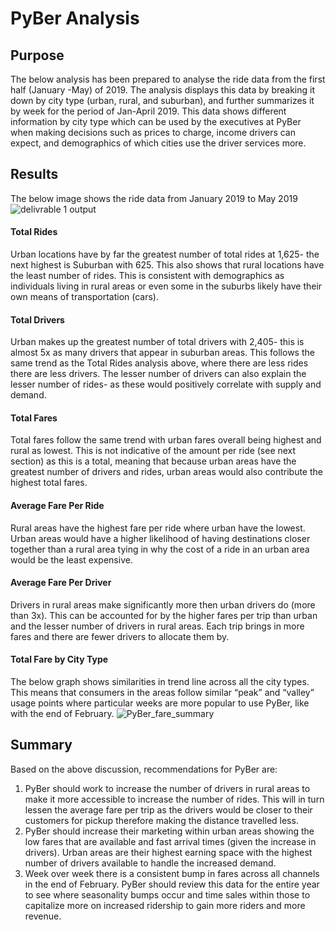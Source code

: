 # PyBer Analysis

## Purpose
The below analysis has been prepared to analyse the ride data from the first half (January -May) of 2019. The analysis displays this data by breaking it down by city type (urban, rural, and suburban), and further summarizes it by week for the period of Jan-April 2019. This data shows different information by city type which can be used by the executives at PyBer when making decisions such as prices to charge, income drivers can expect, and demographics of which cities use the driver services more.
## Results
The below image shows the ride data from January 2019 to May 2019
![delivrable 1 output](https://user-images.githubusercontent.com/85718354/126905042-0a4b2a7c-7e53-44ce-97b2-a7c02494f9dd.JPG)
#### Total Rides
Urban locations have by far the greatest number of total rides at 1,625- the next highest is Suburban with 625. This also shows that rural locations have the least number of rides. This is consistent with demographics as individuals living in rural areas or even some in the suburbs likely have their own means of transportation (cars).
 #### Total Drivers
Urban makes up the greatest number of total drivers with 2,405- this is almost 5x as many drivers that appear in suburban areas. This follows the same trend as the Total Rides analysis above, where there are less rides there are less drivers. The lesser number of drivers can also explain the lesser number of rides- as these would positively correlate with supply and demand.
 #### Total Fares
Total fares follow the same trend with urban fares overall being highest and rural as lowest. This is not indicative of the amount per ride (see next section) as this is a total, meaning that because urban areas have the greatest number of drivers and rides, urban areas would also contribute the highest total fares.
 #### Average Fare Per Ride
Rural areas have the highest fare per ride where urban have the lowest. Urban areas would have a higher likelihood of having destinations closer together than a rural area tying in why the cost of a ride in an urban area would be the least expensive.
 #### Average Fare Per Driver
Drivers in rural areas make significantly more then urban drivers do (more than 3x). This can be accounted for by the higher fares per trip than urban and the lesser number of drivers in rural areas. Each trip brings in more fares and there are fewer drivers to allocate them by.
 #### Total Fare by City Type
The below graph shows similarities in trend line across all the city types. This means that consumers in the areas follow similar “peak” and “valley” usage points where particular weeks are more popular to use PyBer, like with the end of February.
 ![PyBer_fare_summary](https://user-images.githubusercontent.com/85718354/126905553-ecbbc33c-106d-4889-b38d-c1bfa1618d52.png)

 ## Summary
Based on the above discussion, recommendations for PyBer are:
 1. PyBer should work to increase the number of drivers in rural areas to make it more accessible to increase the number of rides. This will in turn lessen the average fare per trip as the drivers would be closer to their customers for pickup therefore making the distance travelled less.
 2. PyBer should increase their marketing within urban areas showing the low fares that are available and fast arrival times (given the increase in drivers). Urban areas are their highest earning space with the highest number of drivers available to handle the increased demand.
 3. Week over week there is a consistent bump in fares across all channels in the end of February. PyBer should review this data for the entire year to see where seasonality bumps occur and time sales within those to capitalize more on increased ridership to gain more riders and more revenue.
